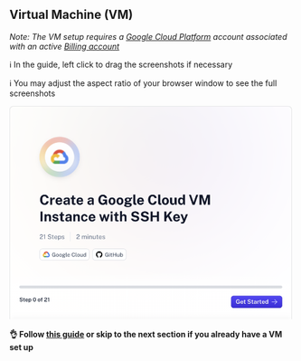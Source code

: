 
## Virtual Machine (VM)

_Note: The VM setup requires a [Google Cloud Platform](https://cloud.google.com/) account associated with an active [Billing account](https://console.cloud.google.com/billing)_

ℹ️ In the guide, left click to drag the screenshots if necessary

ℹ️ You may adjust the aspect ratio of your browser window to see the full screenshots

<a href="https://scribehow.com/embed/Create_a_Google_Cloud_VM_Instance_with_SSH_Key__1ohFlAbSR9yoG28S0PDfwg">
  <img src="images/scribe_gcp_vm.png" alt="scribe gcp vm" width="500">
</a>

**👌 Follow [this guide](https://scribehow.com/embed/Create_a_Google_Cloud_VM_Instance_with_SSH_Key__1ohFlAbSR9yoG28S0PDfwg) or skip to the next section if you already have a VM set up**
